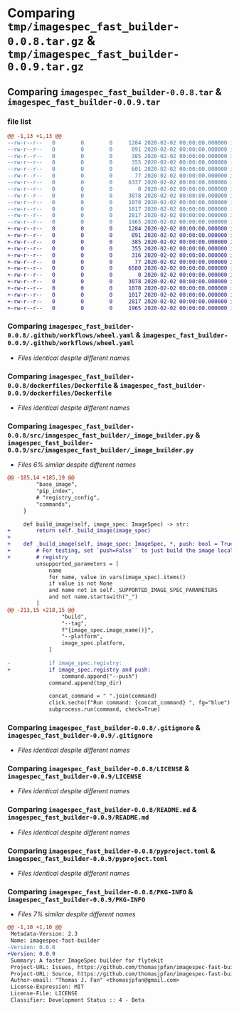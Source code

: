# Comparing `tmp/imagespec_fast_builder-0.0.8.tar.gz` & `tmp/imagespec_fast_builder-0.0.9.tar.gz`

## Comparing `imagespec_fast_builder-0.0.8.tar` & `imagespec_fast_builder-0.0.9.tar`

### file list

```diff
@@ -1,13 +1,13 @@
--rw-r--r--   0        0        0     1284 2020-02-02 00:00:00.000000 imagespec_fast_builder-0.0.8/.github/workflows/wheel.yaml
--rw-r--r--   0        0        0      891 2020-02-02 00:00:00.000000 imagespec_fast_builder-0.0.8/dockerfiles/Dockerfile
--rw-r--r--   0        0        0      385 2020-02-02 00:00:00.000000 imagespec_fast_builder-0.0.8/dockerfiles/Dockerfile.base
--rw-r--r--   0        0        0      355 2020-02-02 00:00:00.000000 imagespec_fast_builder-0.0.8/experiments/build_wf.py
--rw-r--r--   0        0        0      601 2020-02-02 00:00:00.000000 imagespec_fast_builder-0.0.8/experiments/check_builder.py
--rw-r--r--   0        0        0       77 2020-02-02 00:00:00.000000 imagespec_fast_builder-0.0.8/src/imagespec_fast_builder/__init__.py
--rw-r--r--   0        0        0     6337 2020-02-02 00:00:00.000000 imagespec_fast_builder-0.0.8/src/imagespec_fast_builder/_image_builder.py
--rw-r--r--   0        0        0        0 2020-02-02 00:00:00.000000 imagespec_fast_builder-0.0.8/tests/__init__.py
--rw-r--r--   0        0        0     3078 2020-02-02 00:00:00.000000 imagespec_fast_builder-0.0.8/.gitignore
--rw-r--r--   0        0        0     1070 2020-02-02 00:00:00.000000 imagespec_fast_builder-0.0.8/LICENSE
--rw-r--r--   0        0        0     1017 2020-02-02 00:00:00.000000 imagespec_fast_builder-0.0.8/README.md
--rw-r--r--   0        0        0     2817 2020-02-02 00:00:00.000000 imagespec_fast_builder-0.0.8/pyproject.toml
--rw-r--r--   0        0        0     1965 2020-02-02 00:00:00.000000 imagespec_fast_builder-0.0.8/PKG-INFO
+-rw-r--r--   0        0        0     1284 2020-02-02 00:00:00.000000 imagespec_fast_builder-0.0.9/.github/workflows/wheel.yaml
+-rw-r--r--   0        0        0      891 2020-02-02 00:00:00.000000 imagespec_fast_builder-0.0.9/dockerfiles/Dockerfile
+-rw-r--r--   0        0        0      385 2020-02-02 00:00:00.000000 imagespec_fast_builder-0.0.9/dockerfiles/Dockerfile.base
+-rw-r--r--   0        0        0      355 2020-02-02 00:00:00.000000 imagespec_fast_builder-0.0.9/experiments/build_wf.py
+-rw-r--r--   0        0        0      316 2020-02-02 00:00:00.000000 imagespec_fast_builder-0.0.9/experiments/check_builder.py
+-rw-r--r--   0        0        0       77 2020-02-02 00:00:00.000000 imagespec_fast_builder-0.0.9/src/imagespec_fast_builder/__init__.py
+-rw-r--r--   0        0        0     6580 2020-02-02 00:00:00.000000 imagespec_fast_builder-0.0.9/src/imagespec_fast_builder/_image_builder.py
+-rw-r--r--   0        0        0        0 2020-02-02 00:00:00.000000 imagespec_fast_builder-0.0.9/tests/__init__.py
+-rw-r--r--   0        0        0     3078 2020-02-02 00:00:00.000000 imagespec_fast_builder-0.0.9/.gitignore
+-rw-r--r--   0        0        0     1070 2020-02-02 00:00:00.000000 imagespec_fast_builder-0.0.9/LICENSE
+-rw-r--r--   0        0        0     1017 2020-02-02 00:00:00.000000 imagespec_fast_builder-0.0.9/README.md
+-rw-r--r--   0        0        0     2817 2020-02-02 00:00:00.000000 imagespec_fast_builder-0.0.9/pyproject.toml
+-rw-r--r--   0        0        0     1965 2020-02-02 00:00:00.000000 imagespec_fast_builder-0.0.9/PKG-INFO
```

### Comparing `imagespec_fast_builder-0.0.8/.github/workflows/wheel.yaml` & `imagespec_fast_builder-0.0.9/.github/workflows/wheel.yaml`

 * *Files identical despite different names*

### Comparing `imagespec_fast_builder-0.0.8/dockerfiles/Dockerfile` & `imagespec_fast_builder-0.0.9/dockerfiles/Dockerfile`

 * *Files identical despite different names*

### Comparing `imagespec_fast_builder-0.0.8/src/imagespec_fast_builder/_image_builder.py` & `imagespec_fast_builder-0.0.9/src/imagespec_fast_builder/_image_builder.py`

 * *Files 6% similar despite different names*

```diff
@@ -185,14 +185,19 @@
         "base_image",
         "pip_index",
         # "registry_config",
         "commands",
     }
 
     def build_image(self, image_spec: ImageSpec) -> str:
+        return self._build_image(image_spec)
+
+    def _build_image(self, image_spec: ImageSpec, *, push: bool = True) -> str:
+        # For testing, set `push=False`` to just build the image locally and not push to
+        # registry
         unsupported_parameters = [
             name
             for name, value in vars(image_spec).items()
             if value is not None
             and name not in self._SUPPORTED_IMAGE_SPEC_PARAMETERS
             and not name.startswith("_")
         ]
@@ -213,15 +218,15 @@
                 "build",
                 "--tag",
                 f"{image_spec.image_name()}",
                 "--platform",
                 image_spec.platform,
             ]
 
-            if image_spec.registry:
+            if image_spec.registry and push:
                 command.append("--push")
             command.append(tmp_dir)
 
             concat_command = " ".join(command)
             click.secho(f"Run command: {concat_command} ", fg="blue")
             subprocess.run(command, check=True)
```

### Comparing `imagespec_fast_builder-0.0.8/.gitignore` & `imagespec_fast_builder-0.0.9/.gitignore`

 * *Files identical despite different names*

### Comparing `imagespec_fast_builder-0.0.8/LICENSE` & `imagespec_fast_builder-0.0.9/LICENSE`

 * *Files identical despite different names*

### Comparing `imagespec_fast_builder-0.0.8/README.md` & `imagespec_fast_builder-0.0.9/README.md`

 * *Files identical despite different names*

### Comparing `imagespec_fast_builder-0.0.8/pyproject.toml` & `imagespec_fast_builder-0.0.9/pyproject.toml`

 * *Files identical despite different names*

### Comparing `imagespec_fast_builder-0.0.8/PKG-INFO` & `imagespec_fast_builder-0.0.9/PKG-INFO`

 * *Files 7% similar despite different names*

```diff
@@ -1,10 +1,10 @@
 Metadata-Version: 2.3
 Name: imagespec-fast-builder
-Version: 0.0.8
+Version: 0.0.9
 Summary: A faster ImageSpec builder for flytekit
 Project-URL: Issues, https://github.com/thomasjpfan/imagespec-fast-builder/issues
 Project-URL: Source, https://github.com/thomasjpfan/imagespec-fast-builder
 Author-email: "Thomas J. Fan" <thomasjpfan@gmail.com>
 License-Expression: MIT
 License-File: LICENSE
 Classifier: Development Status :: 4 - Beta
```


